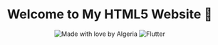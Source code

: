 <h1 align="center">Welcome to My HTML5 Website 👋</h1>

<p align="center">
  <img src="https://madewithlove.now.sh/dz?heart=true&template=for-the-badge" alt="Made with love by Algeria">
  <img alt="Flutter" src="https://img.shields.io/badge/HTML-blueviolet?&label=Using&style=for-the-badge&logo=HTML5">
</p>
